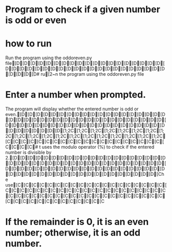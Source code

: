 
# Program to check if a given number is odd or even
# how to run
 Run the program using the oddoreven.py file[D[D[D[D[D[D[D[D[D[D[D[D[D[D[D[D[D[D[D[D[D[D[D[D[D[D[D[D[D[D[D[D[D[D[D[D[D[D[D[D[D[D[D[D# ru[2~n the program using the oddoreven.py file
# Enter a number when prompted.

The program will display whether the entered number is odd or even.[D[D[D[D[D[D[D[D[D[D[D[D[D[D[D[D[D[D[D[D[D[D[D[D[D[D[D[D[D[D[D[D[D[D[D[D[D[D[D[D[D[D[D[D[D[D[D[D[D[D[D[D[D[D[D[D[D[D[D[D[D[D[D[D[D[D[D[1;2C[1;2C[1;2C[1;2C[1;2C[1;2C[1;2C[1;2C[1;2C[1;2C[1;2C[1;2C[1;2C[1;2C[1;2C[1;2C[1;2C[1;2C[1;2C[C[C[C[C[C[C[C[C[C[C[C[C[C[C[C[C[C[C[C[C[C[C[C[C# t uses the modulo operator (%) to check if the entered number is divisible by 2.[D[D[D[D[D[D[D[D[D[D[D[D[D[D[D[D[D[D[D[D[D[D[D[D[D[D[D[D[D[D[D[D[D[D[D[D[D[D[D[D[D[D[D[D[D[D[D[D[D[D[D[D[D[D[D[D[D[D[D[D[D[D[D[D[D[D[D[D[D[D[D[D[D[D[D[D[D[D[D[D[Che use[C[C[C[C[C[C[C[C[C[C[C[C[C[C[C[C[C[C[C[C[C[C[C[C[C[C[C[C[C[C[C[C[C[C[C[C[C[C[C[C[C[C[C[C[C[C[C[C[C[C[C[C[C[C[C[C[C[C[C[C[C[C[C[C[C[C[C[C[C[C[C[C[C
# If the remainder is 0, it is an even number; otherwise, it is an odd number.
